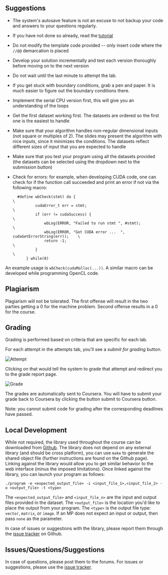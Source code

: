 
## Suggestions

* The system's autosave feature is not an excuse to not backup your code and answers to your questions regularly.

* If you have not done so already, read the [tutorial](/help)

* Do not modify the template code provided -- only insert code where the `//@@` demarcation is placed

* Develop your solution incrementally and test each version thoroughly before moving on to the next version

* Do not wait until the last minute to attempt the lab. 

* If you get stuck with boundary conditions, grab a pen and paper. It is much easier to figure out the boundary conditions there.

* Implement the serial CPU version first, this will give you an understanding of the loops

* Get the first dataset working first. The datasets are ordered so the first one is the easiest to handle

* Make sure that your algorithm handles non-regular dimensional inputs (not square or multiples of 2).
The slides may present the algorithm with nice inputs, since it minimizes the conditions.
The datasets reflect different sizes of input that you are expected to handle

* Make sure that you test your program using all the datasets provided (the datasets can be selected using the dropdown next to the submission button)

* Check for errors: for example, when developing CUDA code, one can check for if the function call succeeded and print an error if not via the following macro:

        #define wbCheck(stmt) do {                                                    \
                cudaError_t err = stmt;                                               \
                if (err != cudaSuccess) {                                             \
                    wbLog(ERROR, "Failed to run stmt ", #stmt);                       \
                    wbLog(ERROR, "Got CUDA error ...  ", cudaGetErrorString(err));    \
                    return -1;                                                        \
                }                                                                     \
            } while(0)


An example usage is `wbCheck(cudaMalloc(...))`. A similar macro can be
developed while programming OpenCL code.

## Plagiarism

Plagiarism will not be tolerated.
The first offense will result in the two parties getting a 0 for the machine problem.
Second offense results in a 0 for the course.

## Grading

Grading is performed based on criteria that are specific for each lab.

<!--
You will be graded not only on the code, but also on peer reviewing other people.
-->

For each attempt in the attempts tab, you'll see a *submit for grading* button.

![Attempt](/help/imgs/attempt.png "thumbnail")

Clicking on that would tell the system to grade that attempt and redirect you to the grade report page.


![Grade](/help/imgs/grade.png "thumbnail")

The grades are automatically sent to Coursera.
You will have to submit your grade back to Coursera by clicking the button submit to Coursera button.

Note: you cannot submit code for grading after the corresponding deadlines have passed.


## Local Development

While not required, the library used throughout the course can be
downloaded from [Github](https://github.com/abduld/libwb). The library
does not depend on any external library (and should be cross platform),
you can use `make` to generate the shared object file (further
instructions are found on the Github page). Linking against the library
would allow you to get similar behavior to the web interface (minus the
imposed limitations). Once linked against the library, you can launch 
your program as follows:

    ./program -e <expected_output_file> -i <input_file_1>,<input_file_2> -o <output_file> -t <type>

The `<expected_output_file>` and `<input_file_n>` are the input and output
files provided in the dataset. The `<output_file>` is the location you'd
like to place the output from your program. The `<type>` is the output
file type: `vector`, `matrix`, or `image`. If an MP does not expect an
input or output, then pass `none` as the parameter.

In case of issues or suggestions with the library, please report them
through the [issue tracker](https://github.com/abduld/libwb/issues) on Github.


## Issues/Questions/Suggestions

In case of questions, please post them to the forums.
For issues or suggestions, please use the [issue tracker](https://github.com/abduld/wb/issues).

